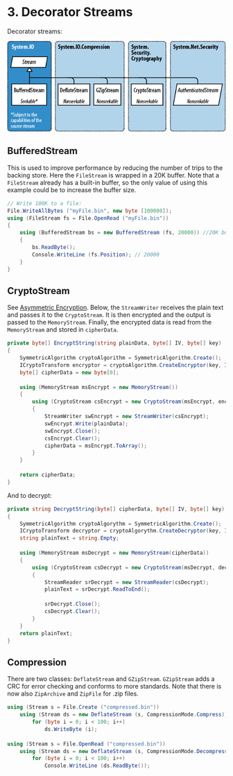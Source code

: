# 3\. Decorator Streams
Decorator streams:

![Decorator Streams](../media/DecoratorStreams.png)

## BufferedStream
This is used to improve performance by reducing the number of trips to the backing store. Here the `FileStream` is wrapped in a 20K buffer. Note that a `FileStream` already has a built-in buffer, so the only value of using this example could be to increase the buffer size.

```csharp
// Write 100K to a file:
File.WriteAllBytes ("myFile.bin", new byte [100000]);
using (FileStream fs = File.OpenRead ("myFile.bin"))
{
    using (BufferedStream bs = new BufferedStream (fs, 20000)) //20K buffer
    {
        bs.ReadByte();
        Console.WriteLine (fs.Position); // 20000
    }
}
```

## CryptoStream
See  [Asymmetric Encryption](../Security/3.%20Asymmetric%20Encryption.md). Below, the `StreamWriter` receives the plain text and passes it to the `CryptoStream`. It is then encrypted and the output is passed to the `MemoryStream`. Finally, the encrypted data is read from the `MemoryStream` and stored in `cipherData`.

```csharp
private byte[] EncryptString(string plainData, byte[] IV, byte[] key)
{
    SymmetricAlgorithm cryptoAlgorithm = SymmetricAlgorithm.Create();
    ICryptoTransform encryptor = cryptoAlgorithm.CreateEncryptor(key, IV);
    byte[] cipherData = new byte[0];

    using (MemoryStream msEncrypt = new MemoryStream())
    {
        using (CryptoStream csEncrypt = new CryptoStream(msEncrypt, encryptor, CryptoStreamMode.Write))
        {
            StreamWriter swEncrypt = new StreamWriter(csEncrypt);
            swEncrypt.Write(plainData);
            swEncrypt.Close();
            csEncrypt.Clear();
            cipherData = msEncrypt.ToArray();
        }
    }

    return cipherData;
}
```

And to decrypt:

```csharp
private string DecryptString(byte[] cipherData, byte[] IV, byte[] key)
{
    SymmetricAlgorithm cryptoAlgorythm = SymmetricAlgorithm.Create();
    ICryptoTransform decryptor = cryptoAlgorythm.CreateDecryptor(key, IV);
    string plainText = string.Empty;

    using (MemoryStream msDecrypt = new MemoryStream(cipherData))
    {
        using (CryptoStream csDecrypt = new CryptoStream(msDecrypt, decryptor, CryptoStreamMode.Read))
        {
            StreamReader srDecrypt = new StreamReader(csDecrypt);
            plainText = srDecrypt.ReadToEnd();

            srDecrypt.Close();
            csDecrypt.Clear();
        }
    }
    return plainText;
}
```

## Compression
There are two classes: `DeflateStream` and `GZipStream`. `GZipStream` adds  a CRC for error checking and conforms to more standards. Note that there is now also `ZipArchive` and `ZipFile` for .zip files.

```csharp
using (Stream s = File.Create ("compressed.bin"))
    using (Stream ds = new DeflateStream (s, CompressionMode.Compress))
        for (byte i = 0; i < 100; i++)
            ds.WriteByte (i);

using (Stream s = File.OpenRead ("compressed.bin"))
    using (Stream ds = new DeflateStream (s, CompressionMode.Decompress))
        for (byte i = 0; i < 100; i++)
            Console.WriteLine (ds.ReadByte());
```
<!--stackedit_data:
eyJoaXN0b3J5IjpbMTgyMzc3MDA1MywxMzQ5NzA3NDE0XX0=
-->